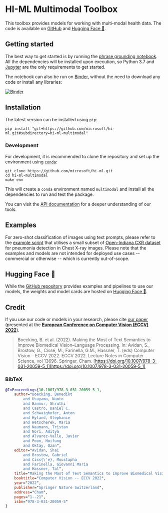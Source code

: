 # HI-ML Multimodal Toolbox

This toolbox provides models for working with multi-modal health data.
The code is available on [GitHub][1] and [Hugging Face 🤗][6].

## Getting started

The best way to get started is by running the [phrase grounding notebook][2].
All the dependencies will be installed upon execution, so Python 3.7 and [Jupyter][3] are the only requirements to get started.

The notebook can also be run on [Binder][4], without the need to download any code or install any libraries:

[![Binder](https://mybinder.org/badge_logo.svg)][4]

## Installation

The latest version can be installed using `pip`:

```console
pip install "git+https://github.com/microsoft/hi-ml.git#subdirectory=hi-ml-multimodal"
```

### Development

For development, it is recommended to clone the repository and set up the environment using [`conda`][5]:

```console
git clone https://github.com/microsoft/hi-ml.git
cd hi-ml-multimodal
make env
```

This will create a `conda` environment named `multimodal` and install all the dependencies to run and test the package.

You can visit the [API documentation][9] for a deeper understanding of our tools.

## Examples

For zero-shot classification of images using text prompts, please refer to the [example
script](./test_multimodal/vlp/test_zero_shot_classification.py) that utilises a small subset of [Open-Indiana CXR
dataset][10] for pneumonia detection in Chest X-ray images. Please note that the examples and models are not intended for
deployed use cases -- commercial or otherwise -- which is currently out-of-scope.

## Hugging Face 🤗

While the [GitHub repository][1] provides examples and pipelines to use our models,
the weights and model cards are hosted on [Hugging Face 🤗][6].

## Credit

If you use our code or models in your research, please cite [our paper][7] (presented at the [**European Conference on Computer Vision (ECCV) 2022**][8]).

> Boecking, B. et al. (2022). Making the Most of Text Semantics to Improve Biomedical Vision–Language Processing. In: Avidan, S., Brostow, G., Cissé, M., Farinella, G.M., Hassner, T. (eds) Computer Vision – ECCV 2022. ECCV 2022. Lecture Notes in Computer Science, vol 13696. Springer, Cham. [https://doi.org/10.1007/978-3-031-20059-5_1](https://doi.org/10.1007/978-3-031-20059-5_1)

### BibTeX

```bibtex
@InProceedings{10.1007/978-3-031-20059-5_1,
    author="Boecking, Benedikt
        and Usuyama, Naoto
        and Bannur, Shruthi
        and Castro, Daniel C.
        and Schwaighofer, Anton
        and Hyland, Stephanie
        and Wetscherek, Maria
        and Naumann, Tristan
        and Nori, Aditya
        and Alvarez-Valle, Javier
        and Poon, Hoifung
        and Oktay, Ozan",
    editor="Avidan, Shai
        and Brostow, Gabriel
        and Ciss{\'e}, Moustapha
        and Farinella, Giovanni Maria
        and Hassner, Tal",
    title="Making the Most of Text Semantics to Improve Biomedical Vision--Language Processing",
    booktitle="Computer Vision -- ECCV 2022",
    year="2022",
    publisher="Springer Nature Switzerland",
    address="Cham",
    pages="1--21",
    isbn="978-3-031-20059-5"
}
```

[1]: https://github.com/microsoft/hi-ml/tree/main/hi-ml-multimodal
[2]: https://github.com/microsoft/hi-ml/tree/main/hi-ml-multimodal/notebooks/phrase_grounding.ipynb
[3]: https://jupyter.org/
[4]: https://mybinder.org/v2/gh/microsoft/hi-ml/HEAD?labpath=hi-ml-multimodal%2Fnotebooks%2Fphrase_grounding.ipynb
[5]: https://docs.conda.io/en/latest/miniconda.html
[6]: https://aka.ms/biovil-models
[7]: https://link.springer.com/chapter/10.1007/978-3-031-20059-5_1
[8]: https://eccv2022.ecva.net/
[9]: https://hi-ml.readthedocs.io/en/latest/api/multimodal.html
[10]: https://openi.nlm.nih.gov/faq
